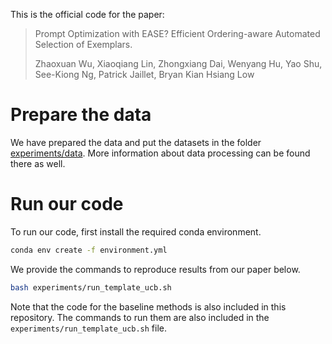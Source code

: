 This is the official code for the paper: 
> Prompt Optimization with EASE? Efficient Ordering-aware Automated Selection of Exemplars.
>
> Zhaoxuan Wu, Xiaoqiang Lin, Zhongxiang Dai, Wenyang Hu, Yao Shu, See-Kiong Ng, Patrick Jaillet, Bryan Kian Hsiang Low

# Prepare the data
We have prepared the data and put the datasets in the folder [experiments/data](experiments/data).
More information about data processing can be found there as well.

# Run our code
To run our code, first install the required conda environment.
```bash
conda env create -f environment.yml
```

We provide the commands to reproduce results from our paper below.
```bash
bash experiments/run_template_ucb.sh
```

Note that the code for the baseline methods is also included in this repository. The commands to run them are also included in the `experiments/run_template_ucb.sh` file.